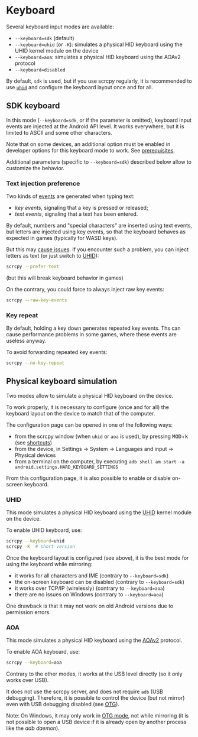# Keyboard

Several keyboard input modes are available:

- `--keyboard=sdk` (default)
- `--keyboard=uhid` (or `-K`): simulates a physical HID keyboard using the UHID
  kernel module on the device
- `--keyboard=aoa`: simulates a physical HID keyboard using the AOAv2 protocol
- `--keyboard=disabled`

By default, `sdk` is used, but if you use scrcpy regularly, it is recommended to
use [`uhid`](#uhid) and configure the keyboard layout once and for all.

## SDK keyboard

In this mode (`--keyboard=sdk`, or if the parameter is omitted), keyboard input
events are injected at the Android API level. It works everywhere, but it is
limited to ASCII and some other characters.

Note that on some devices, an additional option must be enabled in developer
options for this keyboard mode to work. See
[prerequisites](/README.md#prerequisites).

Additional parameters (specific to `--keyboard=sdk`) described below allow to
customize the behavior.

### Text injection preference

Two kinds of [events][textevents] are generated when typing text:

- _key events_, signaling that a key is pressed or released;
- _text events_, signaling that a text has been entered.

By default, numbers and "special characters" are inserted using text events, but
letters are injected using key events, so that the keyboard behaves as expected
in games (typically for WASD keys).

But this may [cause issues][prefertext]. If you encounter such a problem, you
can inject letters as text (or just switch to [UHID](#uhid)):

```bash
scrcpy --prefer-text
```

(but this will break keyboard behavior in games)

On the contrary, you could force to always inject raw key events:

```bash
scrcpy --raw-key-events
```

[textevents]: https://blog.rom1v.com/2018/03/introducing-scrcpy/#handle-text-input

[prefertext]: https://github.com/Genymobile/scrcpy/issues/650#issuecomment-512945343

### Key repeat

By default, holding a key down generates repeated key events. Ths can cause
performance problems in some games, where these events are useless anyway.

To avoid forwarding repeated key events:

```bash
scrcpy --no-key-repeat
```

## Physical keyboard simulation

Two modes allow to simulate a physical HID keyboard on the device.

To work properly, it is necessary to configure (once and for all) the keyboard
layout on the device to match that of the computer.

The configuration page can be opened in one of the following ways:

- from the scrcpy window (when `uhid` or `aoa` is used), by pressing
  <kbd>MOD</kbd>+<kbd>k</kbd> (see [shortcuts](shortcuts.md))
- from the device, in Settings → System → Languages and input → Physical
  devices
- from a terminal on the computer, by executing `adb shell am start -a
  android.settings.HARD_KEYBOARD_SETTINGS`

From this configuration page, it is also possible to enable or disable on-screen
keyboard.

### UHID

This mode simulates a physical HID keyboard using the [UHID] kernel module on the
device.

[UHID]: https://kernel.org/doc/Documentation/hid/uhid.txt

To enable UHID keyboard, use:

```bash
scrcpy --keyboard=uhid
scrcpy -K  # short version
```

Once the keyboard layout is configured (see above), it is the best mode for
using the keyboard while mirroring:

- it works for all characters and IME (contrary to `--keyboard=sdk`)
- the on-screen keyboard can be disabled (contrary to `--keyboard=sdk`)
- it works over TCP/IP (wirelessly) (contrary to `--keyboard=aoa`)
- there are no issues on Windows (contrary to `--keyboard=aoa`)

One drawback is that it may not work on old Android versions due to permission
errors.

### AOA

This mode simulates a physical HID keyboard using the [AOAv2] protocol.

[AOAv2]: https://source.android.com/devices/accessories/aoa2#hid-support

To enable AOA keyboard, use:

```bash
scrcpy --keyboard=aoa
```

Contrary to the other modes, it works at the USB level directly (so it only
works over USB).

It does not use the scrcpy server, and does not require `adb` (USB debugging).
Therefore, it is possible to control the device (but not mirror) even with USB
debugging disabled (see [OTG](otg.md)).

Note: On Windows, it may only work in [OTG mode](otg.md), not while mirroring
(it is not possible to open a USB device if it is already open by another
process like the _adb daemon_).
